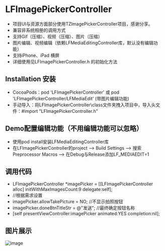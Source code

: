 # LFImagePickerController

* 项目UI与资源方面部分使用TZImagePickerController项目，感谢分享。
* 兼容非系统相册的调用方式
* 支持Gif（压缩）、视频（压缩）、图片（压缩）
* 图片编辑、视频编辑（依赖LFMediaEditingController库，默认没有编辑功能）
* 支持iPhone、iPad 横屏
* 详细使用见LFImagePickerController.h 的初始化方法

## Installation 安装

* CocoaPods：pod 'LFImagePickerController' 或 pod 'LFImagePickerController/LFMediaEdit' (带图片编辑功能)
* 手动导入：将LFImagePickerController\class文件夹拽入项目中，导入头文件：#import "LFImagePickerController.h"

## Demo配置编辑功能（不用编辑功能可以忽略）

* 使用pod install安装LFMediaEditingController库
* 在LFImagePickerController的project --> Build Settings --> 搜索Preprocessor Macros --> 在Debug与Release添加LF_MEDIAEDIT=1

## 调用代码

* LFImagePickerController *imagePicker = [[LFImagePickerController alloc] initWithMaxImagesCount:9 delegate:self];
* //根据需求设置
* imagePicker.allowTakePicture = NO;  //不显示拍照按钮
* imagePicker.doneBtnTitleStr = @"发送"; //最终确定按钮名称
* [self presentViewController:imagePicker animated:YES completion:nil];

## 图片展示

![image](https://github.com/lincf0912/LFImagePickerController/blob/master/ScreenShots/screenshot.gif)
